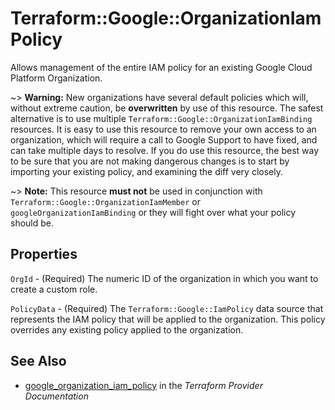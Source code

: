 # Terraform::Google::OrganizationIamPolicy

Allows management of the entire IAM policy for an existing Google Cloud Platform Organization.

~> **Warning:** New organizations have several default policies which will,
   without extreme caution, be **overwritten** by use of this resource.
   The safest alternative is to use multiple `Terraform::Google::OrganizationIamBinding`
   resources.  It is easy to use this resource to remove your own access to
   an organization, which will require a call to Google Support to have
   fixed, and can take multiple days to resolve.  If you do use this resource,
   the best way to be sure that you are not making dangerous changes is to start
   by importing your existing policy, and examining the diff very closely.

~> **Note:** This resource __must not__ be used in conjunction with
   `Terraform::Google::OrganizationIamMember` or `googleOrganizationIamBinding`
   or they will fight over what your policy should be.

## Properties

`OrgId` - (Required) The numeric ID of the organization in which you want to create a custom role.

`PolicyData` - (Required) The `Terraform::Google::IamPolicy` data source that represents
the IAM policy that will be applied to the organization. This policy overrides any existing
policy applied to the organization.


## See Also

* [google_organization_iam_policy](https://www.terraform.io/docs/providers/google/r/organization_iam_policy.html) in the _Terraform Provider Documentation_